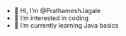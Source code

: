 - 👋 Hi, I’m @PrathameshJagale
- 👀 I’m interested in coding
- 🌱 I’m currently learning Java basics

<!---
PrathameshJagale/PrathameshJagale is a ✨ special ✨ repository because its `README.md` (this file) appears on your GitHub profile.
You can click the Preview link to take a look at your changes.
--->
